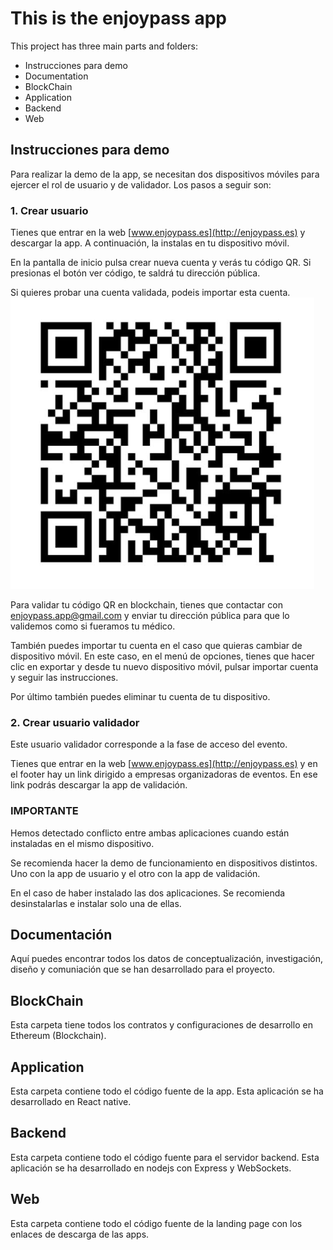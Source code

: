 # This is the enjoypass app

This project has three main parts and folders:

* Instrucciones para demo
* Documentation
* BlockChain
* Application
* Backend
* Web

## Instrucciones para demo
Para realizar la demo de la app, se necesitan dos dispositivos móviles para ejercer el rol de usuario y de validador. Los pasos a seguir son:

### 1. Crear usuario
Tienes que entrar en la web [www.enjoypass.es](http://enjoypass.es) y descargar la app. A continuación, la instalas en tu dispositivo móvil.

 En la pantalla de inicio pulsa crear nueva cuenta y verás tu código QR. Si presionas el botón ver código, te saldrá tu dirección pública.

Si quieres probar una cuenta validada, podeis importar esta cuenta.
![qr](https://github.com/lales12/EnjoyPass/blob/develop/images/qr-demo.png)


Para validar tu código QR en blockchain, tienes que contactar con [enjoypass.app@gmail.com](mailto:enjoypass.app@gmail.com) y enviar tu dirección pública para que lo validemos como si fueramos tu médico.

También puedes importar tu cuenta en el caso que quieras cambiar de dispositivo móvil. En este caso, en el menú de opciones, tienes que hacer clic en exportar y desde tu nuevo dispositivo móvil, pulsar importar cuenta y seguir las instrucciones. 

Por último también puedes eliminar tu cuenta de tu dispositivo.

### 2. Crear usuario validador
Este usuario validador corresponde a la fase de acceso del evento. 

Tienes que entrar en la web [www.enjoypass.es](http://enjoypass.es) y en el footer hay un link dirigido a empresas organizadoras de eventos. En ese link podrás descargar la app de validación. 


### IMPORTANTE
Hemos detectado conflicto entre ambas aplicaciones cuando están instaladas en el mismo dispositivo. 

Se recomienda hacer la demo de funcionamiento en dispositivos distintos. Uno con la app de usuario y el otro con la app de validación.

En el caso de haber instalado las dos aplicaciones. Se recomienda desinstalarlas e instalar solo una de ellas.


## Documentación

Aquí puedes encontrar todos los datos de conceptualización, investigación, diseño y comuniación que se han desarrollado para el proyecto.

## BlockChain

Esta carpeta tiene todos los contratos y configuraciones de desarrollo en Ethereum (Blockchain).

## Application

Esta carpeta contiene todo el código fuente de la app. Esta aplicación se ha desarrollado en React native. 

## Backend

Esta carpeta contiene todo el código fuente para el servidor backend. Esta aplicación se ha desarrollado en nodejs con Express y WebSockets.

## Web

Esta carpeta contiene todo el código fuente de la landing page con los enlaces de descarga de las apps.










